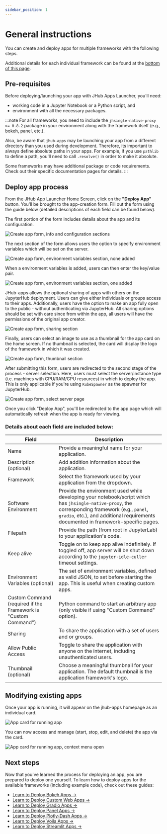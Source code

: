 ```yaml
---
sidebar_position: 1
---
```


# General instructions

You can create and deploy apps for multiple frameworks with the following steps.

Additional details for each individual framework can be found 
at the [bottom of this page](#next-steps). 

## Pre-requisites

Before deploying/launching your app with JHub Apps Launcher, you'll need:

- working code in a Jupyter Notebook or a Python script, and
- environment with all the necessary packages.

:::note
For all frameworks, you need to include the `jhsingle-native-proxy >= 0.8.2` package in your environment along with the framework itself (e.g., bokeh, panel, etc.).

Also, be aware that `jhub-apps` may be launching your app from a different directory than you used during development. Therefore, its important to always define absolute paths in your apps. For example, if you use `pathlib` to define a path, you'll need to call `.resolve()` in order to make it absolute. 

Some frameworks may have additional package or code requirements.
Check out their specific documentation pages for details.
:::

## Deploy app process

From the JHub App Launcher Home Screen, click on the **"Deploy App"** button. You'll be
brought to the app-creation form. Fill out the form using the guide below (detailed 
descriptions of each field can be found below).

The first portion of the form includes details about the app and its configuration. 

![Create app form, info and configuration sections](/img/create_app_info_and_configuration.png)

The next section of the form allows users the option to specify environment variables which will 
be set on the server. 

![Create app form, environment variables section, none added](/img/create_app_env_var_1.png)

When a environment variables is added, users can then enter the key/value pair.

![Create app form, environment variables section, one added](/img/create_app_env_var_2.png)

JHub-apps allows the optional sharing of apps with others on the JupyterHub deployment. Users can 
give either individuals or groups access to their apps. Additionally, users have the option to make
an app fully open to the public - without authenticating via JupyterHub. All sharing options 
should be set with care since from within the app, all users will have the permissions of the 
original app creator. 

![Create app form, sharing section](/img/create_app_sharing.png)

Finally, users can select an image to use as a thumbnail for the app card on the home screen. If
no thumbnail is selected, the card will display the logo of the framework in which it was
created. 

![Create app form, thumbnail section](/img/create_app_thumbnail.png)

After submitting this form, users are redirected to the second stage of the process - server
selection. Here, users must select the server/instance type (i.e. machines with CPU/RAM/GPU 
resources) in which to deploy the app. This is only applicable if you're using 
`KubeSpawner` as the spawner for JupyterHub.

![Create app form, select server page](/img/create_app_select_server.png)

Once you click "Deploy App", you'll be redirected to the app page which will automatically refresh
when the app is ready for viewing. 

### Details about each field are included below:

| Field                                                           | Description  |
| --------------------------------------------------------------- | ------------ |
| Name                                                           | Provide a meaningful name for your application. |
| Description (optional)                                         | Add addition information about the application. |
| Framework                                                      | Select the framework used by your application from the dropdown. |
| Software Environment                                           | Provide the environment used while developing your notebook/script which has `jhsingle-native-proxy`, the corresponding framework (e.g., `panel`, `gradio`, etc.), and additional requirements documented in framework-specific pages. |
| Filepath                                                       | Provide the path (from root in JupyterLab) to your application's code. |
| Keep alive                                                     | Toggle on to keep app alive indefinitely. If toggled off, app server will be shut down according to the `jupyter-idle-culler` timeout settings. |
| Environment Variables (optional)                               | The set of environment variables, defined as valid JSON, to set before starting the app. This is useful when creating custom apps. |
| Custom Command (required if the Framework is "Custom Command") | Python command to start an arbitrary app (only visible if using "Custom Command" option). |
| Sharing                                                        | To share the application with a set of users and or groups. |
| Allow Public Access                                            | Toggle to share the application with anyone on the internet, including unauthenticated users. |
| Thumbnail (optional)                                           | Choose a meaningful thumbnail for your application. The default thumbnail is the application framework's logo. |


## Modifying existing apps

Once your app is running, it will appear on the jhub-apps homepage as an individual card.

![App card for running app](/img/app_card.png)

You can now access and manage (start, stop, edit, and delete) the app via the card.

![App card for running app, context menu open](/img/app_card_context_menu.png)

## Next steps

Now that you've learned the process for deploying an app, you are prepared to deploy one
yourself. To learn how to deploy apps for the available frameworks (including example
code), check out these guides:

* [Learn to Deploy Bokeh Apps →][bokeh]
* [Learn to Deploy Custom Web Apps →][custom]
* [Learn to Deploy Gradio Apps →][gradio]
* [Learn to Deploy Panel Apps →][panel]
* [Learn to Deploy Plotly-Dash Apps →][plotly-dash]
* [Learn to Deploy Voila Apps →][voila]
* [Learn to Deploy Streamlit Apps →][streamlit]


<!--Internal Links -->

[bokeh]: /docs/create-apps/bokeh-app
[custom]: /docs/create-apps/custom-app
[gradio]: /docs/create-apps/gradio-app
[panel]: /docs/create-apps/panel-app
[plotly-dash]: /docs/create-apps/plotly-dash-app
[voila]: /docs/create-apps/voila-app
[streamlit]: /docs/create-apps/streamlit-app
